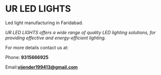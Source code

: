 <h1> UR LED LIGHTS </h1>

Led light manufacturing in Faridabad. 

*UR LED LIGHTS offers a wide range of  quality LED lighting solutions, for  providing effective and energy-efficient lighting.* 

For more details contact us at:

Phone: <strong>9315666925</strong>

Email:**vijender199413@gmail.com**
